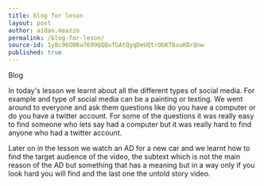 ```yaml
---
title: blog for leson
layout: post
author: aidan.meazzo
permalink: /blog-for-leson/
source-id: 1y8c96O08a7699QQQufGAtQyqDeUQtrObKT6vuKDrQnw
published: true
---
```

Blog

In today's lesson we learnt about all the different types of social media. For example and type of social media can be a painting or texting. We went around to everyone and ask them questions like do you have a computer or do you have a twitter account. For some of the questions it was really easy to find someone who lets say had a computer but it was really hard to find anyone who had a twitter account.

Later on in the lesson we watch an AD for a new car and we learnt how to find the target audience of the video, the subtext which is not the main reason of the AD but something that has a meaning but in a way only if you look hard you will find and the last one the untold story video.

